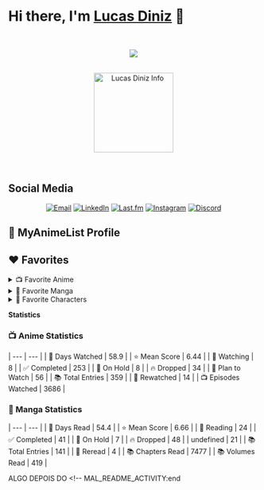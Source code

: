# Hi there, I'm [Lucas Diniz](#) 👋
&nbsp;

<p align="center">
   <a href="https://skillicons.dev">
    <img src="https://skillicons.dev/icons?i=js,html,css,ae,aws,arduino,blender,c,docker,figma,bots,ai,jquery,mongodb,mysql,nextjs,nodejs,npm,ps,pr,py,react,redux,tailwind,ts,unreal,vite&perline=9" />
  </a>
 </p>
&nbsp;

<div align="center">
<img align="center" alt="Lucas Diniz Info" height=160 src="https://github-readme-stats.vercel.app/api/top-langs/?username=LucasHenriqueDiniz&layout=compact&rank_icon=github&hide_rank=true&theme=nord&show_icons=true">
</div>


&nbsp;

<!-- Connect with me -->

## Social Media

<p align="center">
  <a href="mailto:lucas.diniz.hdo@gmail.com"><img src="https://img.shields.io/badge/Gmail-D14836?style=for-the-badge&logo=gmail&logoColor=white" alt="Email"/></a>
  <a href="https://www.linkedin.com/in/lucas-diniz-ostroski/"><img src="https://img.shields.io/badge/LinkedIn-0077B5?style=for-the-badge&logo=linkedin&logoColor=white" alt="LinkedIn"/></a>
  <a href="https://www.last.fm/pt/user/Amayacrab"><img src="https://img.shields.io/badge/last.fm-D51007?style=for-the-badge&logo=last.fm&logoColor=white" alt="Last.fm"/></a>
  <a href="https://www.instagram.com/lucasdinizostroski/"><img src="https://img.shields.io/badge/Instagram-E4405F?style=for-the-badge&logo=instagram&logoColor=white" alt="Instagram"/></a>
  <a href="https://discord.gg/GUMxfxHc"><img src="https://img.shields.io/badge/Discord-5865F2?style=for-the-badge&logo=discord&logoColor=white" alt="Discord"/></a>
</p>

<!-- MAL_README_ACTIVITY:start -->

## 🔸 MyAnimeList Profile

## ❤️ Favorites
<details><summary>📺 Favorite Anime</summary><p align="center" width="100%"><a width="100%" href="https://myanimelist.net/anime/5081/Bakemonogatari" overflow="hidden"><img src="https://cdn.myanimelist.net/images/anime/11/75274.webp?s=950c09e4c176ebfb7536962be2b1bae5" alt="Bakemonogatari" width="20%" height="240" max-width="20%" max-height="240" title="Bakemonogatari" /></a><a width="100%" href="https://myanimelist.net/anime/1698/Nodame_Cantabile" overflow="hidden"><img src="https://cdn.myanimelist.net/images/anime/9/11986.webp?s=e586004bf43e678f7a93a301859adf1b" alt="Nodame Cantabile" width="20%" height="240" max-width="20%" max-height="240" title="Nodame Cantabile" /></a><a width="100%" href="https://myanimelist.net/anime/4224/Toradora" overflow="hidden"><img src="https://cdn.myanimelist.net/images/anime/13/22128.webp?s=fa7d47bc3bec4cd26d628c5760228c99" alt="Toradora!" width="20%" height="240" max-width="20%" max-height="240" title="Toradora!" /></a><a width="100%" href="https://myanimelist.net/anime/3702/Detroit_Metal_City" overflow="hidden"><img src="https://cdn.myanimelist.net/images/anime/3/9853.webp?s=d573d17bf570bef4da8adde3d5139da6" alt="Detroit Metal City" width="20%" height="240" max-width="20%" max-height="240" title="Detroit Metal City" /></a><a width="100%" href="https://myanimelist.net/anime/30831/Kono_Subarashii_Sekai_ni_Shukufuku_wo" overflow="hidden"><img src="https://cdn.myanimelist.net/images/anime/1895/142748.webp?s=725fe8c638210f856406b86149af016e" alt="Kono Subarashii Sekai ni Shukufuku wo!" width="20%" height="240" max-width="20%" max-height="240" title="Kono Subarashii Sekai ni Shukufuku wo!" /></a></p></details><details><summary>📖 Favorite Manga</summary><p align="center" width="100%"><a width="100%" href="https://myanimelist.net/manga/14893/Monogatari_Series__First_Season" overflow="hidden"><img src="https://cdn.myanimelist.net/images/manga/2/279887.webp?s=56fb228c092b690f9014afcbbe2ce548" alt="Monogatari Series: First Season" width="20%" height="240" max-width="20%" max-height="240" title="Monogatari Series: First Season" /></a><a width="100%" href="https://myanimelist.net/manga/28533/Watashi_ga_Motenai_no_wa_Dou_Kangaetemo_Omaera_ga_Warui" overflow="hidden"><img src="https://cdn.myanimelist.net/images/manga/5/63521.webp?s=bab4088dfa68ddad739a3d52bc1140b3" alt="Watashi ga Motenai no wa Dou Kangaetemo Omaera ga Warui!" width="20%" height="240" max-width="20%" max-height="240" title="Watashi ga Motenai no wa Dou Kangaetemo Omaera ga Warui!" /></a><a width="100%" href="https://myanimelist.net/manga/93516/SQ__Begin_W_Your_Name" overflow="hidden"><img src="https://cdn.myanimelist.net/images/manga/3/165495.webp?s=a4e234007e6bf094a588a9051416b6e1" alt="SQ: Begin W/Your Name!" width="20%" height="240" max-width="20%" max-height="240" title="SQ: Begin W/Your Name!" /></a><a width="100%" href="https://myanimelist.net/manga/102997/Saotome_Senshu_Hitakakusu" overflow="hidden"><img src="https://cdn.myanimelist.net/images/manga/1/189746.webp?s=9b6f15b5d41c6afca9b438698528ad5a" alt="Saotome Senshu, Hitakakusu" width="20%" height="240" max-width="20%" max-height="240" title="Saotome Senshu, Hitakakusu" /></a><a width="100%" href="https://myanimelist.net/manga/31/Lovely★Complex" overflow="hidden"><img src="https://cdn.myanimelist.net/images/manga/1/209659.webp?s=7ccf416ea0711f702a361c90fd258603" alt="Lovely★Complex" width="20%" height="240" max-width="20%" max-height="240" title="Lovely★Complex" /></a></p></details><details><summary>🌸 Favorite Characters</summary><p align="center" width="100%"><a width="100%" href="https://myanimelist.net/character/22037/Hitagi_Senjougahara" overflow="hidden"><img src="https://cdn.myanimelist.net/images/characters/11/287902.webp?s=559b750212c5338e987b3d0ebac9d810" alt="Senjougahara, Hitagi" width="20%" height="240" max-width="20%" max-height="240" title="Senjougahara, Hitagi" /></a><a width="100%" href="https://myanimelist.net/character/1185/Megumi_Noda" overflow="hidden"><img src="https://cdn.myanimelist.net/images/characters/11/92497.webp?s=f8d450c55e9f47ee9b6cb93c9cb5a098" alt="Noda, Megumi" width="20%" height="240" max-width="20%" max-height="240" title="Noda, Megumi" /></a><a width="100%" href="https://myanimelist.net/character/12064/Taiga_Aisaka" overflow="hidden"><img src="https://cdn.myanimelist.net/images/characters/11/514086.webp?s=87920301db499bb344d2efd437699bc4" alt="Aisaka, Taiga" width="20%" height="240" max-width="20%" max-height="240" title="Aisaka, Taiga" /></a><a width="100%" href="https://myanimelist.net/character/22054/Suruga_Kanbaru" overflow="hidden"><img src="https://cdn.myanimelist.net/images/characters/11/222449.webp?s=807b29db48805d06f863451ae8b44d27" alt="Kanbaru, Suruga" width="20%" height="240" max-width="20%" max-height="240" title="Kanbaru, Suruga" /></a><a width="100%" href="https://myanimelist.net/character/50057/Tomoko_Kuroki" overflow="hidden"><img src="https://cdn.myanimelist.net/images/characters/15/212635.webp?s=d3756e5ae6e0e0f03736ba6f464227a2" alt="Kuroki, Tomoko" width="20%" height="240" max-width="20%" max-height="240" title="Kuroki, Tomoko" /></a><a width="100%" href="https://myanimelist.net/character/153859/Yae_Saotome" overflow="hidden"><img src="https://cdn.myanimelist.net/images/characters/12/538425.webp?s=6fcca0ca41d34078b13f35c57dd80804" alt="Saotome, Yae" width="20%" height="240" max-width="20%" max-height="240" title="Saotome, Yae" /></a><a width="100%" href="https://myanimelist.net/character/6977/Sawako_Kuronuma" overflow="hidden"><img src="https://cdn.myanimelist.net/images/characters/6/120945.webp?s=b66012c0e8676ef7a444e429ed06e184" alt="Kuronuma, Sawako" width="20%" height="240" max-width="20%" max-height="240" title="Kuronuma, Sawako" /></a></p></details>

**Statistics**
### 📺 Anime Statistics

  | --- | --- |
      | 📅 Days Watched | 58.9 |
| ⭐ Mean Score | 6.44 |
| 👀 Watching | 8 |
| ✅ Completed | 253 |
| 🛑 On Hold | 8 |
| 🔥 Dropped | 34 |
| 📝 Plan to Watch | 56 |
| 📚 Total Entries | 359 |
| 🔁 Rewatched | 14 |
| 📺 Episodes Watched | 3686 |
  ### 📖 Manga Statistics

  | --- | --- |
      | 📅 Days Read | 54.4 |
| ⭐ Mean Score | 6.66 |
| 📖 Reading | 24 |
| ✅ Completed | 41 |
| 🛑 On Hold | 7 |
| 🔥 Dropped | 48 |
| undefined | 21 |
| 📚 Total Entries | 141 |
| 🔁 Reread | 4 |
| 📚 Chapters Read | 7477 |
| 📚 Volumes Read | 419 |
  


<!-- MAL_README_ACTIVITY:end -->



ALGO DEPOIS DO <!-- MAL_README_ACTIVITY:end 
